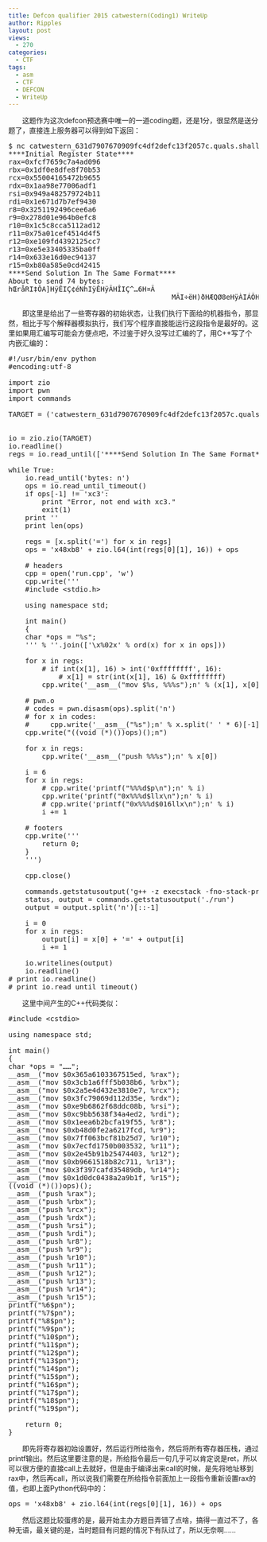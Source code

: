 ```yaml
---
title: Defcon qualifier 2015 catwestern(Coding1) WriteUp
author: Ripples
layout: post
views:
  - 270
categories:
  - CTF
tags:
  - asm
  - CTF
  - DEFCON
  - WriteUp
---
```

<p style="text-align: left; text-indent: 2em;">
  这题作为这次defcon预选赛中唯一的一道coding题，还是1分，很显然是送分题了，直接连上服务器可以得到如下返回：
</p>

<!--more-->

<pre class="brush:plain;toolbar:false;">$&nbsp;nc&nbsp;catwestern_631d7907670909fc4df2defc13f2057c.quals.shallweplayaga.me&nbsp;9999
****Initial&nbsp;Register&nbsp;State****
rax=0xfcf7659c7a4ad096
rbx=0x1df0e8dfe8f70b53
rcx=0x55004165472b9655
rdx=0x1aa98e77006adf1
rsi=0x949a482579724b11
rdi=0x1e671d7b7ef9430
r8=0x3251192496cee6a6
r9=0x278d01e964b0efc8
r10=0x1c5c8cca5112ad12
r11=0x75a01cef4514d4f5
r12=0xe109fd4392125cc7
r13=0xe5e33405335ba0ff
r14=0x633e16d0ec94137
r15=0xb80a585e0cd42415
****Send&nbsp;Solution&nbsp;In&nbsp;The&nbsp;Same&nbsp;Format****
About&nbsp;to&nbsp;send&nbsp;74&nbsp;bytes:&nbsp;
hŒråRI‡ÔA]HÿÊIÇ¢éNhIÿÊHÿÃHÎIÇ^…6H¤Ã
&nbsp;&nbsp;&nbsp;&nbsp;&nbsp;&nbsp;&nbsp;&nbsp;&nbsp;&nbsp;&nbsp;&nbsp;&nbsp;&nbsp;&nbsp;&nbsp;&nbsp;&nbsp;&nbsp;&nbsp;&nbsp;&nbsp;&nbsp;&nbsp;&nbsp;&nbsp;&nbsp;&nbsp;&nbsp;&nbsp;&nbsp;&nbsp;&nbsp;&nbsp;&nbsp;&nbsp;&nbsp;&nbsp;&nbsp;MÃI÷ëH)ðHÆQØ8eHÿÀIÁÕH5Œm&#39;Ã^C</pre>

<p style="text-align: left; text-indent: 2em;">
  即这里是给出了一些寄存器的初始状态，让我们执行下面给的机器指令，那显然，相比于写个解释器模拟执行，我们写个程序直接能运行这段指令是最好的。这里如果用汇编写可能会方便点吧，不过鉴于好久没写过汇编的了，用C++写了个内嵌汇编的：
</p>

<pre class="brush:python;toolbar:false">#!/usr/bin/env&nbsp;python
#encoding:utf-8

import&nbsp;zio
import&nbsp;pwn
import&nbsp;commands

TARGET&nbsp;=&nbsp;(&#39;catwestern_631d7907670909fc4df2defc13f2057c.quals.shallweplayaga.me&#39;,&nbsp;9999)


io&nbsp;=&nbsp;zio.zio(TARGET)
io.readline()
regs&nbsp;=&nbsp;io.read_until([&#39;****Send&nbsp;Solution&nbsp;In&nbsp;The&nbsp;Same&nbsp;Format****&#39;]).split(&#39;n&#39;)[:-1]

while&nbsp;True:
&nbsp;&nbsp;&nbsp;&nbsp;io.read_until(&#39;bytes:&nbsp;n&#39;)
&nbsp;&nbsp;&nbsp;&nbsp;ops&nbsp;=&nbsp;io.read_until_timeout()
&nbsp;&nbsp;&nbsp;&nbsp;if&nbsp;ops[-1]&nbsp;!=&nbsp;&#39;xc3&#39;:
&nbsp;&nbsp;&nbsp;&nbsp;&nbsp;&nbsp;&nbsp;&nbsp;print&nbsp;"Error,&nbsp;not&nbsp;end&nbsp;with&nbsp;xc3."
&nbsp;&nbsp;&nbsp;&nbsp;&nbsp;&nbsp;&nbsp;&nbsp;exit(1)
&nbsp;&nbsp;&nbsp;&nbsp;print&nbsp;&#39;&#39;
&nbsp;&nbsp;&nbsp;&nbsp;print&nbsp;len(ops)

&nbsp;&nbsp;&nbsp;&nbsp;regs&nbsp;=&nbsp;[x.split(&#39;=&#39;)&nbsp;for&nbsp;x&nbsp;in&nbsp;regs]
&nbsp;&nbsp;&nbsp;&nbsp;ops&nbsp;=&nbsp;&#39;x48xb8&#39;&nbsp;+&nbsp;zio.l64(int(regs[0][1],&nbsp;16))&nbsp;+&nbsp;ops

&nbsp;&nbsp;&nbsp;&nbsp;#&nbsp;headers
&nbsp;&nbsp;&nbsp;&nbsp;cpp&nbsp;=&nbsp;open(&#39;run.cpp&#39;,&nbsp;&#39;w&#39;)
&nbsp;&nbsp;&nbsp;&nbsp;cpp.write(&#39;&#39;&#39;
&nbsp;&nbsp;&nbsp;&nbsp;#include&nbsp;&lt;stdio.h&gt;

&nbsp;&nbsp;&nbsp;&nbsp;using&nbsp;namespace&nbsp;std;

&nbsp;&nbsp;&nbsp;&nbsp;int&nbsp;main()
&nbsp;&nbsp;&nbsp;&nbsp;{
&nbsp;&nbsp;&nbsp;&nbsp;char&nbsp;*ops&nbsp;=&nbsp;"%s";
&nbsp;&nbsp;&nbsp;&nbsp;&#39;&#39;&#39;&nbsp;%&nbsp;&#39;&#39;.join([&#39;\x%02x&#39;&nbsp;%&nbsp;ord(x)&nbsp;for&nbsp;x&nbsp;in&nbsp;ops]))

&nbsp;&nbsp;&nbsp;&nbsp;for&nbsp;x&nbsp;in&nbsp;regs:
&nbsp;&nbsp;&nbsp;&nbsp;&nbsp;&nbsp;&nbsp;&nbsp;#&nbsp;if&nbsp;int(x[1],&nbsp;16)&nbsp;&gt;&nbsp;int(&#39;0xffffffff&#39;,&nbsp;16):
&nbsp;&nbsp;&nbsp;&nbsp;&nbsp;&nbsp;&nbsp;&nbsp;&nbsp;&nbsp;&nbsp;&nbsp;#&nbsp;x[1]&nbsp;=&nbsp;str(int(x[1],&nbsp;16)&nbsp;&&nbsp;0xffffffff)
&nbsp;&nbsp;&nbsp;&nbsp;&nbsp;&nbsp;&nbsp;&nbsp;cpp.write(&#39;__asm__("mov&nbsp;$%s,&nbsp;%%%s");n&#39;&nbsp;%&nbsp;(x[1],&nbsp;x[0]))

&nbsp;&nbsp;&nbsp;&nbsp;#&nbsp;pwn.o
&nbsp;&nbsp;&nbsp;&nbsp;#&nbsp;codes&nbsp;=&nbsp;pwn.disasm(ops).split(&#39;n&#39;)
&nbsp;&nbsp;&nbsp;&nbsp;#&nbsp;for&nbsp;x&nbsp;in&nbsp;codes:
&nbsp;&nbsp;&nbsp;&nbsp;#&nbsp;&nbsp;&nbsp;&nbsp;&nbsp;cpp.write(&#39;__asm__("%s");n&#39;&nbsp;%&nbsp;x.split(&#39;&nbsp;&#39;&nbsp;*&nbsp;6)[-1].strip())
&nbsp;&nbsp;&nbsp;&nbsp;cpp.write("((void&nbsp;(*)())ops)();n")

&nbsp;&nbsp;&nbsp;&nbsp;for&nbsp;x&nbsp;in&nbsp;regs:
&nbsp;&nbsp;&nbsp;&nbsp;&nbsp;&nbsp;&nbsp;&nbsp;cpp.write(&#39;__asm__("push&nbsp;%%%s");n&#39;&nbsp;%&nbsp;x[0])

&nbsp;&nbsp;&nbsp;&nbsp;i&nbsp;=&nbsp;6
&nbsp;&nbsp;&nbsp;&nbsp;for&nbsp;x&nbsp;in&nbsp;regs:
&nbsp;&nbsp;&nbsp;&nbsp;&nbsp;&nbsp;&nbsp;&nbsp;#&nbsp;cpp.write(&#39;printf("%%%d$p\n");n&#39;&nbsp;%&nbsp;i)
&nbsp;&nbsp;&nbsp;&nbsp;&nbsp;&nbsp;&nbsp;&nbsp;cpp.write(&#39;printf("0x%%%d$llx\n");n&#39;&nbsp;%&nbsp;i)
&nbsp;&nbsp;&nbsp;&nbsp;&nbsp;&nbsp;&nbsp;&nbsp;#&nbsp;cpp.write(&#39;printf("0x%%%d$016llx\n");n&#39;&nbsp;%&nbsp;i)
&nbsp;&nbsp;&nbsp;&nbsp;&nbsp;&nbsp;&nbsp;&nbsp;i&nbsp;+=&nbsp;1

&nbsp;&nbsp;&nbsp;&nbsp;#&nbsp;footers
&nbsp;&nbsp;&nbsp;&nbsp;cpp.write(&#39;&#39;&#39;
&nbsp;&nbsp;&nbsp;&nbsp;&nbsp;&nbsp;&nbsp;&nbsp;return&nbsp;0;
&nbsp;&nbsp;&nbsp;&nbsp;}
&nbsp;&nbsp;&nbsp;&nbsp;&#39;&#39;&#39;)

&nbsp;&nbsp;&nbsp;&nbsp;cpp.close()

&nbsp;&nbsp;&nbsp;&nbsp;commands.getstatusoutput(&#39;g++&nbsp;-z&nbsp;execstack&nbsp;-fno-stack-protector&nbsp;-Wall&nbsp;-o&nbsp;./run&nbsp;./run.cpp&#39;)
&nbsp;&nbsp;&nbsp;&nbsp;status,&nbsp;output&nbsp;=&nbsp;commands.getstatusoutput(&#39;./run&#39;)
&nbsp;&nbsp;&nbsp;&nbsp;output&nbsp;=&nbsp;output.split(&#39;n&#39;)[::-1]

&nbsp;&nbsp;&nbsp;&nbsp;i&nbsp;=&nbsp;0
&nbsp;&nbsp;&nbsp;&nbsp;for&nbsp;x&nbsp;in&nbsp;regs:
&nbsp;&nbsp;&nbsp;&nbsp;&nbsp;&nbsp;&nbsp;&nbsp;output[i]&nbsp;=&nbsp;x[0]&nbsp;+&nbsp;&#39;=&#39;&nbsp;+&nbsp;output[i]
&nbsp;&nbsp;&nbsp;&nbsp;&nbsp;&nbsp;&nbsp;&nbsp;i&nbsp;+=&nbsp;1

&nbsp;&nbsp;&nbsp;&nbsp;io.writelines(output)
&nbsp;&nbsp;&nbsp;&nbsp;io.readline()
#&nbsp;print&nbsp;io.readline()
#&nbsp;print&nbsp;io.read_until_timeout()</pre>

<p style="text-align: left; text-indent: 2em;">
  这里中间产生的C++代码类似：
</p>

<pre class="brush:cpp;toolbar:false">#include&nbsp;&lt;cstdio&gt;

using&nbsp;namespace&nbsp;std;

int&nbsp;main()
{
char&nbsp;*ops&nbsp;=&nbsp;"……";
__asm__("mov&nbsp;$0x365a6103367515ed,&nbsp;%rax");
__asm__("mov&nbsp;$0x3cb1a6fff5b038b6,&nbsp;%rbx");
__asm__("mov&nbsp;$0x2a5e4d432e3810e7,&nbsp;%rcx");
__asm__("mov&nbsp;$0x3fc79069d112d35e,&nbsp;%rdx");
__asm__("mov&nbsp;$0xe9b6862f68ddc08b,&nbsp;%rsi");
__asm__("mov&nbsp;$0xc9bb5638f34a4ed2,&nbsp;%rdi");
__asm__("mov&nbsp;$0x1eea6b2bcfa19f55,&nbsp;%r8");
__asm__("mov&nbsp;$0xb48d0fe2a6217fcd,&nbsp;%r9");
__asm__("mov&nbsp;$0x7ff063bcf81b25d7,&nbsp;%r10");
__asm__("mov&nbsp;$0x7ecfd1750b003532,&nbsp;%r11");
__asm__("mov&nbsp;$0x2e45b91b25474403,&nbsp;%r12");
__asm__("mov&nbsp;$0xb9661518b82c711,&nbsp;%r13");
__asm__("mov&nbsp;$0x3f397cafd35489db,&nbsp;%r14");
__asm__("mov&nbsp;$0x1d0dc0438a2a9b1f,&nbsp;%r15");
((void&nbsp;(*)())ops)();
__asm__("push&nbsp;%rax");
__asm__("push&nbsp;%rbx");
__asm__("push&nbsp;%rcx");
__asm__("push&nbsp;%rdx");
__asm__("push&nbsp;%rsi");
__asm__("push&nbsp;%rdi");
__asm__("push&nbsp;%r8");
__asm__("push&nbsp;%r9");
__asm__("push&nbsp;%r10");
__asm__("push&nbsp;%r11");
__asm__("push&nbsp;%r12");
__asm__("push&nbsp;%r13");
__asm__("push&nbsp;%r14");
__asm__("push&nbsp;%r15");
printf("%6$pn");
printf("%7$pn");
printf("%8$pn");
printf("%9$pn");
printf("%10$pn");
printf("%11$pn");
printf("%12$pn");
printf("%13$pn");
printf("%14$pn");
printf("%15$pn");
printf("%16$pn");
printf("%17$pn");
printf("%18$pn");
printf("%19$pn");

&nbsp;&nbsp;&nbsp;&nbsp;return&nbsp;0;
}</pre>

<p style="text-align: left; text-indent: 2em;">
  即先将寄存器初始设置好，然后运行所给指令，然后将所有寄存器压栈，通过printf输出。然后这里要注意的是，所给指令最后一句几乎可以肯定说是ret，所以可以很方便的直接call上去就好，但是由于编译出来call的时候，是先将地址移到rax中，然后再call，所以说我们需要在所给指令前面加上一段指令重新设置rax的值，也即上面Python代码中的：
</p>

<pre class="brush:python;toolbar:false">ops&nbsp;=&nbsp;&#39;x48xb8&#39;&nbsp;+&nbsp;zio.l64(int(regs[0][1],&nbsp;16))&nbsp;+&nbsp;ops</pre>

<p style="text-align: left; text-indent: 2em;">
  然后这题比较蛋疼的是，最开始主办方题目弄错了点啥，搞得一直过不了，各种无语，最关键的是，当时题目有问题的情况下有队过了，所以无奈啊……
</p>
